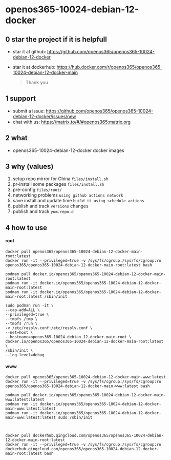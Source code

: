 # openos365-10024-debian-12-docker

## 0 star the project if it is helpfull

* star it at github: https://github.com/openos365/openos365-10024-debian-12-docker
* star it at dockerhub: https://hub.docker.com/r/openos365/openos365-10024-debian-12-docker-main

  > Thank you

## 1 support

* submit a issue: https://github.com/openos365/openos365-10024-debian-12-docker/issues/new
* chat with us: https://matrix.to/#/#openos365:matrix.org

## 2 what

* openos365-10024-debian-12-docker docker images
  
## 3 why (values)

1. setup repo mirror for China `files/install.sh`
1. pr-install some packages `files/install.sh`
1. pre-config `files/root/`
1. networking problems `using github actions network`
1. save install and update time `build it using schedule actions`
1. publish and track `versions` changes
1. publish and track `yum.repo.d`

## 4 how to use

#### root
```
docker pull openos365/openos365-10024-debian-12-docker-main-root:latest
docker run -it --privileged=true -v /sys/fs/cgroup:/sys/fs/cgroup:ro openos365/openos365-10024-debian-12-docker-main-root:latest bash

podman pull docker.io/openos365/openos365-10024-debian-12-docker-main-root:latest
podman run -it docker.io/openos365/openos365-10024-debian-12-docker-main-root:latest
podman run -it docker.io/openos365/openos365-10024-debian-12-docker-main-root:latest /sbin/init

sudo podman run -it \
--cap-add=ALL \
--privileged=true \
--tmpfs /tmp \
--tmpfs /run \
-v /etc/resolv.conf:/etc/resolv.conf \
--net=host \
--hostname=openos365-10024-debian-12-docker-main-root \
docker.io/openos365/openos365-10024-debian-12-docker-main-root:latest \
/sbin/init \
--log-level=debug

```
#### www

```
docker pull openos365/openos365-10024-debian-12-docker-main-www:latest
docker run -it --privileged=true -v /sys/fs/cgroup:/sys/fs/cgroup:ro openos365/openos365-10024-debian-12-docker-main-www:latest bash

podman pull docker.io/openos365/openos365-10024-debian-12-docker-main-www:latest:latest
podman run -it docker.io/openos365/openos365-10024-debian-12-docker-main-www:latest:latest
podman run -it docker.io/openos365/openos365-10024-debian-12-docker-main-www:latest:latest sudo /sbin/init



docker pull dockerhub.qingcloud.com/openos365/openos365-10024-debian-12-docker-main-root:latest
docker run -it --privileged=true -v /sys/fs/cgroup:/sys/fs/cgroup:ro dockerhub.qingcloud.com/openos365/openos365-10024-debian-12-docker-main-root:latest bash


```
